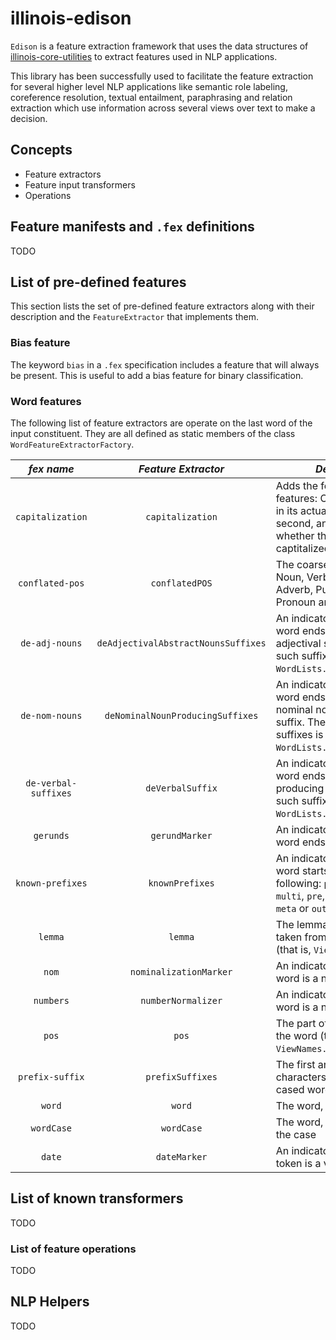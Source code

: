 # illinois-edison

`Edison` is a feature extraction framework that uses the data structures of [illinois-core-utilities](..`core-utilities`README.md)
to extract features used in NLP applications.

This library has been successfully used to facilitate the feature extraction for several higher level
NLP applications like semantic role labeling, coreference
resolution, textual entailment, paraphrasing and relation
extraction which use information across several views over text to
make a decision.

## Concepts
   - Feature extractors
   - Feature input transformers
   - Operations

## Feature manifests and `.fex` definitions
TODO

## List of pre-defined features

This section lists the set of pre-defined feature extractors along
with their description and the `FeatureExtractor` that implements
them.

### Bias feature
The keyword `bias` in a `.fex` specification includes a feature
that will always be present. This is useful to add a bias feature
for binary classification.

### Word features
The following list of feature extractors are operate on the last
word of the input constituent. They are all defined as static
members of the class `WordFeatureExtractorFactory`.
  

| *fex name*           | *Feature Extractor*                 | *Description*                                                           |
|:--------------------:|:-----------------------------------:|-------------------------------------------------------------------------|
| `capitalization`     | `capitalization`                    | Adds the following two features: One with the word in its actual case, and the second, an indicator for whether the word is captitalized   |
| `conflated-pos`      | `conflatedPOS`                      | The coarse POS tag (one of Noun, Verb, Adjective, Adverb, Punctuation, Pronoun and Other) |
| `de-adj-nouns`       | `deAdjectivalAbstractNounsSuffixes` | An indicator for whether the word ends with a de- adjectival suffix. The list of such suffixes is in `WordLists.DE_ADJ_SUFFIXES`. |
| `de-nom-nouns`       | `deNominalNounProducingSuffixes`    | An indicator for whether the word ends with a de- nominal noun producing suffix. The list of such suffixes is in `WordLists.DENOM_SUFFIXES`.                       |
| `de-verbal-suffixes` | `deVerbalSuffix`                    | An indicator for whether the word ends with a de- verbal producing suffix. The list of such suffixes is in `WordLists.DE_VERB_SUFFIXES`.  |
| `gerunds`            | `gerundMarker`                      | An indicator for whether the word ends with an `-ing`.                  |
| `known-prefixes`     | `knownPrefixes`                     | An indicator for whether the word starts with one of the following: `poly`, `ultra`, `post`, `multi`, `pre`, `fore`, `ante`, `pro`, `meta` or `out`                    |
| `lemma`              | `lemma`                             | The lemma of the word, taken from the LEMMA view (that is, `ViewNames.LEMMA`)  |
| `nom`                | `nominalizationMarker`              | An indicator for whether the word is a nominalization                   |
| `numbers`            | `numberNormalizer`                  | An indicator for whether the word is a number                           |
| `pos`                | `pos`                               | The part of speech tag of the word (taken  from `ViewNames.POS`)  |
| `prefix-suffix`      | `prefixSuffixes`                    | The first and last two, three characters in the lower cased word |
| `word`               | `word`                              | The word, lower cased                                                   |
| `wordCase`           | `wordCase`                          | The word, without changing the case                                     |
| `date`               | `dateMarker`                        | An indicator for whether the token is a valid date                      |


## List of known transformers
TODO

### List of feature operations
TODO
  
## NLP Helpers
TODO 

